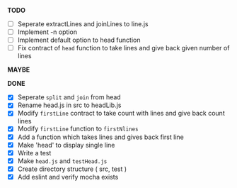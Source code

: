 **TODO**

- [ ] Seperate extractLines and joinLines to line.js
- [ ] Implement -n option
- [ ] Implement default option to head function
- [ ] Fix contract of `head` function to take lines and give back given number of 
lines

**MAYBE**


**DONE**

- [x] Seperate `split` and `join` from head
- [x] Rename head.js in src to headLib.js
- [x] Modify `firstLine` contract to take count with lines and give back count lines
- [x] Modify `firstLine` function to `firstNlines` 
- [x] Add a function which takes lines and gives back first line
- [x] Make 'head' to display single line
- [x] Write a test
- [x] Make `head.js` and `testHead.js` 
- [x] Create directory structure ( src, test )
- [x] Add eslint and verify mocha exists